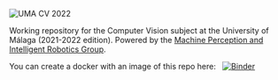 ![UMA CV 2022](https://github.com/jotaraul/uma_cv_2022/blob/main/utils/logo_uma_cv_2022.png "UMA CV 2022 logo")

Working repository for the Computer Vision subject at the University of Málaga (2021-2022 edition). Powered by the [Machine Perception and Intelligent Robotics Group](http:mapir.isa.uma.es).

You can create a docker with an image of this repo here: &nbsp; [![Binder](https://mybinder.org/badge_logo.svg)](https://mybinder.org/v2/gh/jotaraul/uma_cv_2022/master)
